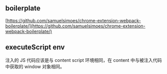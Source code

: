 ## boilerplate

[https://github.com/samuelsimoes/chrome-extension-webpack-boilerplate/](https://github.com/samuelsimoes/chrome-extension-webpack-boilerplate/)

## executeScript env

注入的 JS 代码应该是与 content script 环境相同，在 content 中与被注入代码中获取的 window 对象相同。